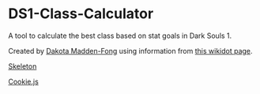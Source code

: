 # DS1-Class-Calculator
A tool to calculate the best class based on stat goals in Dark Souls 1.

Created by [Dakota Madden-Fong](https://trifectaiii.github.io/) using information from [this wikidot page](http://darksouls.wikidot.com/soul-level).

[Skeleton](http://getskeleton.com/)

[Cookie.js](https://github.com/florian/cookie.js)